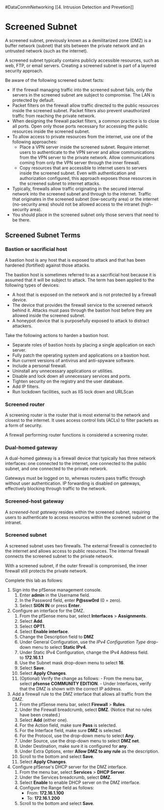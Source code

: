 #DataCommNetworking [[4. Intrusion Detection and Prevetion]]
# Screened Subnet
A screened subnet, previously known as a demilitarized zone (DMZ) is a buffer network (subnet) that sits between the private network and an untrusted network (such as the internet).

A screened subnet typically contains publicly accessible resources, such as web, FTP, or email servers. Creating a screened subnet is part of a layered security approach.

Be aware of the following screened subnet facts:

-   If the firewall managing traffic into the screened subnet fails, only the servers in the screened subnet are subject to compromise. The LAN is protected by default.
-   Packet filters on the firewall allow traffic directed to the public resources inside the screened subnet. Packet filters also prevent unauthorized traffic from reaching the private network.
-   When designing the firewall packet filters, a common practice is to close all ports. Open only those ports necessary for accessing the public resources inside the screened subnet.
-   To allow access to private resources from the internet, use one of the following approaches:
    -   Place a VPN server inside the screened subnet. Require internet users to authenticate to the VPN server and allow communications from the VPN server to the private network. Allow communications coming from only the VPN server through the inner firewall.
    -   Copy resources that are accessible to internet users to servers inside the screened subnet. Even with authentication and authorization configured, this approach exposes those resources in the screened subnet to internet attacks.
-   Typically, firewalls allow traffic originating in the secured internal network into the screened subnet and through to the internet. Traffic that originates in the screened subnet (low-security area) or the internet (no-security area) should not be allowed access to the intranet (high-security area).
-   You should place in the screened subnet only those servers that need to be there.

## Screened Subnet Terms
### Bastion or sacrificial host

A bastion host is any host that is exposed to attack and that has been hardened (fortified) against those attacks.  
  
The bastion host is sometimes referred to as a sacrificial host because it is assumed that it will be subject to attack. The term has been applied to the following types of devices:

-   A host that is exposed on the network and is not protected by a firewall device.
-   The device that provides the firewall service to the screened network behind it. Attacks must pass through the bastion host before they are allowed inside the screened subnet.
-   A honeypot device that is purposefully exposed to attack to distract attackers.

Take the following actions to harden a bastion host.

-   Separate roles of bastion hosts by placing a single application on each server.
-   Fully patch the operating system and applications on a bastion host.
-   Run current versions of antivirus and anti-spyware software.
-   Include a personal firewall.
-   Uninstall any unnecessary applications or utilities.
-   Disable and lock down all unnecessary services and ports.
-   Tighten security on the registry and the user database.
-   Add IP filters.
-   Run lockdown facilities, such as IIS lock down and URLScan

### Screened router

A screening router is the router that is most external to the network and closest to the internet. It uses access control lists (ACLs) to filter packets as a form of security.  
  
A firewall performing router functions is considered a screening router.

### Dual-homed gateway  

A dual-homed gateway is a firewall device that typically has three network interfaces: one connected to the internet, one connected to the public subnet, and one connected to the private network.  
  
Gateways must be logged on to, whereas routers pass traffic through without user authentication. IP forwarding is disabled on gateways, effectively blocking through traffic to the network.

### Screened-host gateway  

A _screened-host gateway_ resides within the screened subnet, requiring users to authenticate to access resources within the screened subnet or the intranet.

### Screened subnet

A screened subnet uses two firewalls. The external firewall is connected to the internet and allows access to public resources. The internal firewall connects the screened subnet to the private network.  
  
With a screened subnet, if the outer firewall is compromised, the inner firewall still protects the private network.


Complete this lab as follows:

1.  Sign into the pfSense management console.
    1.  Enter **admin** in the Username field.
    2.  In the Password field, enter **P@ssw0rd** (0 = zero).
    3.  Select **SIGN IN** or press **Enter**.
2.  Configure an interface for the DMZ.
    1.  From the pfSense menu bar, select **Interfaces** > **Assignments**.
    2.  Select **Add**.
    3.  Select **OPT1**.
    4.  Select **Enable interface**.
    5.  Change the Description field to **DMZ**
    6.  Under General Configuration, use the _IPv4 Configuration Type_ drop-down menu to select **Static IPv4**.
    7.  Under Static IPv4 Configuration, change the IPv4 Address field. to **172.16.1.1**
    8.  Use the Subnet mask drop-down menu to select **16**.
    9.  Select **Save**.
    10.  Select **Apply Changes**.
    11.  (Optional) Verify the change as follows:
        -   From the menu bar, select **pfsense COMMUNITY EDITION**.
        -   Under Interfaces, verify that the DMZ is shown with the correct IP address.
3.  Add a firewall rule to the DMZ interface that allows all traffic from the DMZ.
    1.  From the pfSense menu bar, select **Firewall** > **Rules**.
    2.  Under the Firewall breadcrumb, select **DMZ**. (Notice that no rules have been created.)
    3.  Select **Add** (either one).
    4.  For the Action field, make sure **Pass** is selected.
    5.  For the Interface field, make sure **DMZ** is selected.
    6.  For the Protocol, use the drop-down menu to select **Any**.
    7.  Under Source, use the drop-down menu to select **DMZ net**.
    8.  Under Destination, make sure it is configured for **any**.
    9.  Under Extra Options, enter **Allow DMZ to any rule** as the description.
    10.  Scroll to the bottom and select **Save**.
    11.  Select **Apply Changes**.
4.  Configure pfSense's DHCP server for the DMZ interface.
    1.  From the menu bar, select **Services** > **DHCP Server**.
    2.  Under the Services breadcrumb, select **DMZ**.
    3.  Select **Enable** to enable DHCP server on the DMZ interface.
    4.  Configure the Range field as follows:
        -   From: **172.16.1.100**
        -   To: **172.16.1.200**
    5.  Scroll to the bottom and select **Save**.